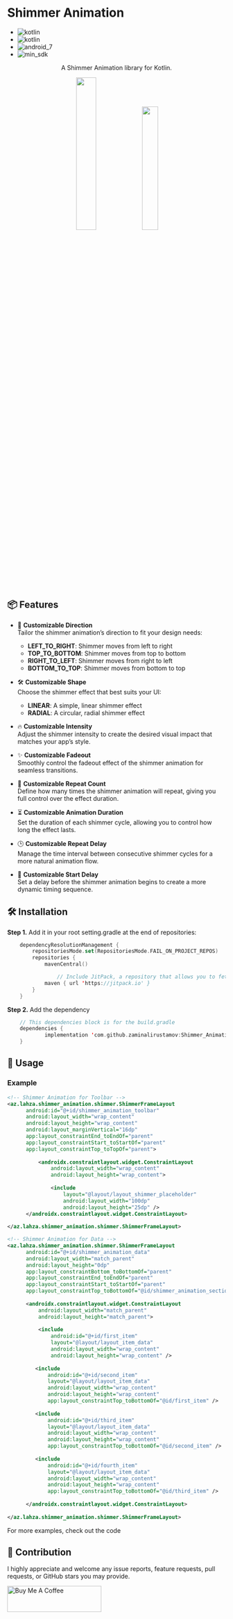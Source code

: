 
  
# Shimmer Animation
- ![kotlin](https://img.shields.io/badge/Platforms-Kotlin_Compatible-lightblue?style=for-the-badge&logo=kotlin)
- ![kotlin](https://img.shields.io/badge/Made_With-Kotlin-0095D9?style=for-the-badge&logo=kotlin)
- ![android_7](https://img.shields.io/badge/Android-7.0_Nougat-green?style=for-the-badge)
- ![min_sdk](https://img.shields.io/badge/minSdk-24-orange?style=for-the-badge)

<p align="center">A Shimmer Animation library for Kotlin.</p>
<p align="center">
<img width=30% src="./examples/example shimmer animation base.gif">
<img width=27% src="./examples/example shimmer animation.gif">
</p>


## 📦 Features

- 🌈 **Customizable Direction**  
  Tailor the shimmer animation’s direction to fit your design needs:  
  - **LEFT_TO_RIGHT**: Shimmer moves from left to right  
  - **TOP_TO_BOTTOM**: Shimmer moves from top to bottom  
  - **RIGHT_TO_LEFT**: Shimmer moves from right to left  
  - **BOTTOM_TO_TOP**: Shimmer moves from bottom to top

- 🛠 **Customizable Shape**  
  Choose the shimmer effect that best suits your UI:  
  - **LINEAR**: A simple, linear shimmer effect  
  - **RADIAL**: A circular, radial shimmer effect  

- 🔥 **Customizable Intensity**  
  Adjust the shimmer intensity to create the desired visual impact that matches your app’s style.

- ✨ **Customizable Fadeout**  
  Smoothly control the fadeout effect of the shimmer animation for seamless transitions.

- 🔁 **Customizable Repeat Count**  
  Define how many times the shimmer animation will repeat, giving you full control over the effect duration.

- ⏳ **Customizable Animation Duration**  
  Set the duration of each shimmer cycle, allowing you to control how long the effect lasts.

- 🕒 **Customizable Repeat Delay**  
  Manage the time interval between consecutive shimmer cycles for a more natural animation flow.

- 🚀 **Customizable Start Delay**  
  Set a delay before the shimmer animation begins to create a more dynamic timing sequence.

## 🛠 Installation
**Step 1.**  Add it in your root setting.gradle at the end of repositories: 
```kotlin
	dependencyResolutionManagement {
		repositoriesMode.set(RepositoriesMode.FAIL_ON_PROJECT_REPOS)
		repositories {
			mavenCentral()

        		// Include JitPack, a repository that allows you to fetch dependencies from GitHub projects.
			maven { url 'https://jitpack.io' }
		}
	}
```
**Step 2.**  Add the dependency

```kotlin
	// This dependencies block is for the build.gradle
	dependencies {
	        implementation 'com.github.zaminalirustamov:Shimmer_Animation:1.0.2'
	}
```
## 🚀 Usage
### Example

```xml
<!-- Shimmer Animation for Toolbar -->  
<az.lahza.shimmer_animation.shimmer.ShimmerFrameLayout  
	  android:id="@+id/shimmer_animation_toolbar"  
	  android:layout_width="wrap_content"  
	  android:layout_height="wrap_content"  
	  android:layout_marginVertical="16dp"  
	  app:layout_constraintEnd_toEndOf="parent"  
	  app:layout_constraintStart_toStartOf="parent"  
	  app:layout_constraintTop_toTopOf="parent">  
  
		  <androidx.constraintlayout.widget.ConstraintLayout  
			  android:layout_width="wrap_content"  
			  android:layout_height="wrap_content">  
  
			  <include  
				  layout="@layout/layout_shimmer_placeholder"  
				  android:layout_width="100dp"  
				  android:layout_height="25dp" />  
	  </androidx.constraintlayout.widget.ConstraintLayout>  
  
</az.lahza.shimmer_animation.shimmer.ShimmerFrameLayout>
```

```xml
<!-- Shimmer Animation for Data -->  
<az.lahza.shimmer_animation.shimmer.ShimmerFrameLayout  
	  android:id="@+id/shimmer_animation_data"  
	  android:layout_width="match_parent"  
	  android:layout_height="0dp"  
	  app:layout_constraintBottom_toBottomOf="parent"  
	  app:layout_constraintEnd_toEndOf="parent"  
	  app:layout_constraintStart_toStartOf="parent"  
	  app:layout_constraintTop_toBottomOf="@id/shimmer_animation_section_name">  
  
	  <androidx.constraintlayout.widget.ConstraintLayout  
		  android:layout_width="match_parent"  
		  android:layout_height="match_parent">  
  
		  <include  
			  android:id="@+id/first_item"  
			  layout="@layout/layout_item_data"  
			  android:layout_width="wrap_content"  
			  android:layout_height="wrap_content" />  
  
		 <include  
			 android:id="@+id/second_item"  
			 layout="@layout/layout_item_data"  
			 android:layout_width="wrap_content"  
			 android:layout_height="wrap_content"  
			 app:layout_constraintTop_toBottomOf="@id/first_item" />  
			   
		 <include  
			 android:id="@+id/third_item"  
			 layout="@layout/layout_item_data"  
			 android:layout_width="wrap_content"  
			 android:layout_height="wrap_content"  
			 app:layout_constraintTop_toBottomOf="@id/second_item" />  
			   
		 <include  
			 android:id="@+id/fourth_item"  
			 layout="@layout/layout_item_data"  
			 android:layout_width="wrap_content"  
			 android:layout_height="wrap_content"  
			 app:layout_constraintTop_toBottomOf="@id/third_item" />  
  
	  </androidx.constraintlayout.widget.ConstraintLayout>  
  
</az.lahza.shimmer_animation.shimmer.ShimmerFrameLayout>
```

For more examples, check out the code

## 🤝 Contribution
I highly appreciate and welcome any issue reports, feature requests, pull requests, or GitHub stars you may provide.

<a href="https://www.buymeacoffee.com/zaminalirustamov" target="_blank"><img src="https://cdn.buymeacoffee.com/buttons/v2/default-yellow.png" alt="Buy Me A Coffee" style="height: 60px !important;width: 217px !important;" ></a>
